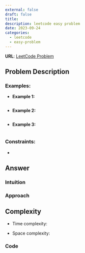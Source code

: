 ```yaml
---
external: false
draft: false
title:
description: leetcode easy problem
date: 2023-09-24
categories:
  - leetcode
  - easy-problem
---
```


**URL**: [LeetCode Problem](https://leetcode.com/problems/contains-duplicate/description/)

## Problem Description

### Examples:

- **Example 1:**

```plaintext

```

- **Example 2:**

```plaintext

```

- **Example 3:**

```plaintext

```

### Constraints:

-

## Answer

### Intuition

### Approach

## Complexity

- Time complexity:

- Space complexity:

### Code

```python

```
